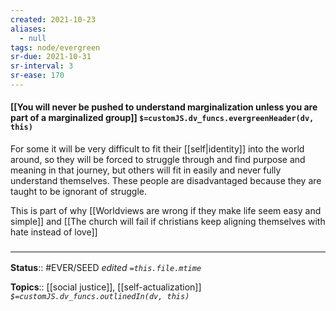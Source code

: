 ```yaml
---
created: 2021-10-23
aliases:
  - null
tags: node/evergreen
sr-due: 2021-10-31
sr-interval: 3
sr-ease: 170
---
```

#### [[You will never be pushed to understand marginalization unless you are part of a marginalized group]] `$=customJS.dv_funcs.evergreenHeader(dv, this)`

For some it will be very difficult to fit their [[self|identity]] into the world around, so they will be forced to struggle through and find purpose and meaning in that journey, but others will fit in easily and never fully understand themselves. These people are disadvantaged because they are taught to be ignorant of struggle.

This is part of why [[Worldviews are wrong if they make life seem easy and simple]] and [[The church will fail if christians keep aligning themselves with hate instead of love]]

### <hr class="footnote"/>

**Status**:: #EVER/SEED
*edited `=this.file.mtime`*

**Topics**:: [[social justice]], [[self-actualization]]
*`$=customJS.dv_funcs.outlinedIn(dv, this)`*


